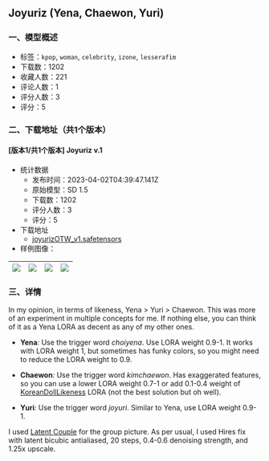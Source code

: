 ## Joyuriz (Yena, Chaewon, Yuri)
### 一、模型概述

- 标签：`kpop`, `woman`, `celebrity`, `izone`, `lesserafim`
- 下载数：1202
- 收藏人数：221
- 评论人数：1
- 评分人数：3
- 评分：5

### 二、下载地址（共1个版本）

#### [版本1/共1个版本] Joyuriz v.1

- 统计数据
  - 发布时间：2023-04-02T04:39:47.141Z
  - 原始模型：SD 1.5
  - 下载数：1202
  - 评分人数：3
  - 评分：5
- 下载地址
  - [joyurizOTW_v1.safetensors](https://civitai.com/api/download/models/32845)
- 样例图像：

| <img src="https://image.civitai.com/xG1nkqKTMzGDvpLrqFT7WA/210ac1c4-8179-4b1b-eda4-c246de310700/width=450/374250.jpeg" /> | <img src="https://image.civitai.com/xG1nkqKTMzGDvpLrqFT7WA/1679d37a-f44f-453b-9476-cc989fb77200/width=450/382325.jpeg" /> | <img src="https://image.civitai.com/xG1nkqKTMzGDvpLrqFT7WA/71e92355-b884-4405-173d-549c00ed4c00/width=450/381592.jpeg" /> | <img src="https://image.civitai.com/xG1nkqKTMzGDvpLrqFT7WA/230ace17-98a9-43ab-fc9c-11d2fc412900/width=450/381357.jpeg" /> |
| ---- | ---- | ---- | ---- |


### 三、详情
<p>In my opinion, in terms of likeness, Yena &gt; Yuri &gt; Chaewon. This was more of an experiment in multiple concepts for me. If nothing else, you can think of it as a Yena LORA as decent as any of my other ones.</p><ul><li><p><strong>Yena</strong><em>: </em>Use the trigger word <em>choiyena</em>. Use LORA weight 0.9-1. It works with LORA weight 1, but sometimes has funky colors, so you might need to reduce the LORA weight to 0.9.</p></li><li><p><strong>Chaewon</strong><em>: </em>Use the trigger word<em> kimchaewon</em>. Has exaggerated features, so you can use a lower LORA weight 0.7-1 or add 0.1-0.4 weight of <a target="_blank" rel="ugc" href="https://civitai.com/models/26124/koreandolllikeness-v20">KoreanDollLikeness</a> LORA (not the best solution but oh well).</p></li><li><p><strong>Yuri</strong><em>: </em>Use the trigger word<em> joyuri</em>. Similar to Yena, use LORA weight 0.9-1.</p></li></ul><p>I used <a target="_blank" rel="ugc" href="https://github.com/opparco/stable-diffusion-webui-two-shot">Latent Couple</a> for the group picture. As per usual, I used Hires fix with latent bicubic antialiased, 20 steps, 0.4-0.6 denoising strength, and 1.25x upscale.</p>